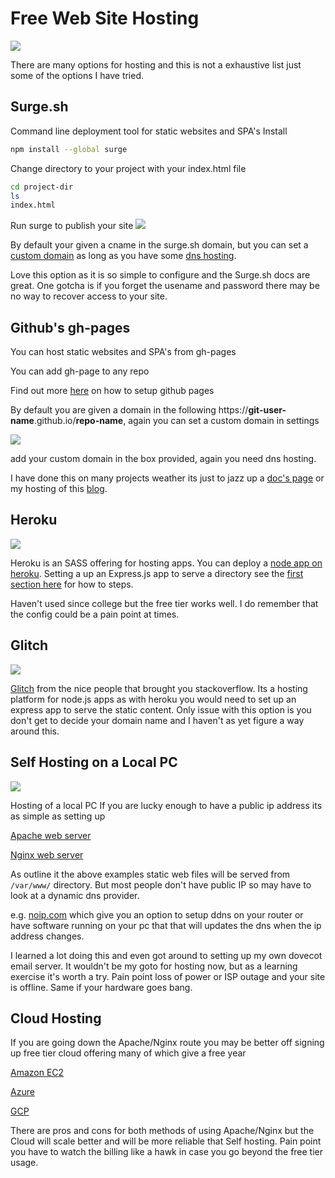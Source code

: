# Free Web Site Hosting
![](https://cdn-images-1.medium.com/max/800/1*vd3vrus3rzuFsQZhOkNa-w.jpeg)

There are many options for hosting and this is not a exhaustive list just some of the options I have tried. 

## Surge.sh 

Command line deployment tool for static websites and SPA's
Install
```bash
npm install --global surge
```

Change directory to your project with your index.html file
```bash
cd project-dir
ls
index.html
```

Run surge to publish your site
![](https://surge.sh/images/help/getting-started-with-surge.gif)

By default your given a cname in the surge.sh domain, but you can set a [custom domain](https://surge.sh/help/adding-a-custom-domain) as long as you have some [dns hosting](https://www.maketecheasier.com/best-dynamic-dns-providers/). 

Love this option as it is so simple to configure and the Surge.sh docs are great. One gotcha is if you forget the usename and password there may be no way to recover access to your site.

## Github's gh-pages 

You can host static websites and SPA's from gh-pages

You can add gh-page to any repo

Find out more [here](https://pages.github.com/) on how to setup github pages

By default you are given a domain in the following https://**git-user-name**.github.io/**repo-name**, again you can set a custom domain in settings

![](https://cdn-images-1.medium.com/max/800/1*wAVZk06bHz8lGt4pnkjdYw.png)

add your custom domain in the box provided, again you need dns hosting.

I have done this on many projects weather its just to jazz up a [doc's page](http://change-oc.ddns.net/README.html) or my hosting of this [blog](https://github.com/austincunningham/myblog).

## Heroku
![](https://cdn-images-1.medium.com/max/800/1*wBWMeBZBLbITHT0EcsZfyA.png)

Heroku is an SASS offering for hosting apps. You can deploy a [node app on heroku](https://devcenter.heroku.com/articles/deploying-nodejs). Setting a up an Express.js app to serve a directory see the [first section here](https://austincunningham.ddns.net/2018/hostingopenshift) for how to steps. 

Haven't used since college but the free tier works well. I do remember that the config could be a pain point at times.

## Glitch

![](https://thepracticaldev.s3.amazonaws.com/i/juvetcvfipn4m73tdcx6.png)

[Glitch](https://glitch.com) from the nice people that brought you stackoverflow. Its a hosting platform for node.js apps as with heroku you would need to set up an express app to serve the static content. Only issue with this option is you don't get to decide your domain name and I haven't as yet figure a way around this. 

## Self Hosting on a Local PC

![](https://cdn-images-1.medium.com/max/800/1*rweIglsq5NH-iKE-reP1OA.jpeg)

Hosting of a local PC If you are lucky enough to have a public ip address its as simple as setting up

[Apache web server](https://vitux.com/how-to-install-and-configure-apache-web-server-on-ubuntu/)  

[Nginx web server](https://mediatemple.net/community/products/developer/204405534/install-nginx-on-ubuntu) 

As outline it the above examples static web files will be served from `/var/www/` directory.
But most people don't have public IP so may have to look at a dynamic dns provider. 

e.g. [noip.com](https://www.noip.com/support/knowledgebase/how-to-configure-ddns-in-router/) which give you an option to setup ddns on your router or have software running on your pc that that will updates the dns when the ip address changes. 

I learned a lot doing this and even got around to setting up my own dovecot email server. It wouldn't be my goto for hosting now, but as a learning exercise it's worth a try. Pain point loss of power or ISP outage and your site is offline. Same if your hardware goes bang. 


## Cloud Hosting
If you are going down the Apache/Nginx route you may be better off signing up free tier cloud offering many of which give a free year

[Amazon EC2](https://aws.amazon.com/free/?all-free-tier.sort-by=item.additionalFields.SortRank&all-free-tier.sort-order=asc&awsf.Free%20Tier%20Types=categories%23featured)

[Azure](https://azure.microsoft.com/en-us/free/free-account-faq/)

[GCP](https://cloud.google.com/free/docs/gcp-free-tier)

There are pros and cons for both methods of using Apache/Nginx but the Cloud will scale better and will be more reliable that Self hosting. Pain point you have to watch the billing like a hawk in case you go beyond the free tier usage.